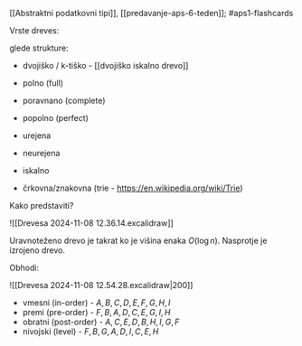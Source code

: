 [[Abstraktni podatkovni tipi]], [[predavanje-aps-6-teden]]; #aps1-flashcards 

Vrste dreves:

glede strukture:
- dvojiško / k-tiško - [[dvojiško iskalno drevo]]
- polno (full)
- poravnano (complete)
- popolno (perfect)

- urejena
- neurejena
- iskalno

- črkovna/znakovna (trie - https://en.wikipedia.org/wiki/Trie)

Kako predstaviti?


![[Drevesa 2024-11-08 12.36.14.excalidraw]]

Uravnoteženo drevo je takrat ko je višina enaka $O(\log n)$.
Nasprotje je izrojeno drevo.

Obhodi:

![[Drevesa 2024-11-08 12.54.28.excalidraw|200]]

- vmesni (in-order) - $A, B, C, D, E, F, G, H, I$
- premi (pre-order) - $F, B, A, D, C, E, G, I, H$
- obratni (post-order) - $A, C, E, D, B, H, I, G, F$
- nivojski (level) - $F, B, G, A, D, I, C, E, H$ 